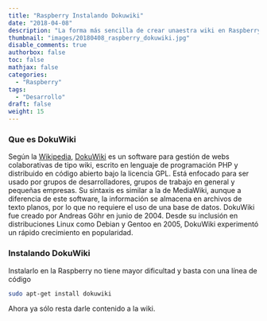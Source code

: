 ```yaml
---
title: "Raspberry Instalando Dokuwiki"
date: "2018-04-08"
description: "La forma más sencilla de crear unaestra wiki en Raspberry Pi."
thumbnail: "images/20180408_raspberry_dokuwiki.jpg"
disable_comments: true
authorbox: false
toc: false
mathjax: false
categories:
  - "Raspberry"
tags:
  - "Desarrollo"
draft: false
weight: 15
---
```

### Que es DokuWiki
Según la [Wikipedia], [DokuWiki] es un software para gestión de webs colaborativas de tipo wiki, escrito en lenguaje de programación PHP y distribuido en código abierto bajo la licencia GPL. Está enfocado para ser usado por grupos de desarrolladores, grupos de trabajo en general y pequeñas empresas. Su sintaxis es similar a la de MediaWiki, aunque a diferencia de este software, la información se almacena en archivos de texto planos, por lo que no requiere el uso de una base de datos. DokuWiki fue creado por Andreas Göhr en junio de 2004. Desde su inclusión en distribuciones Linux como Debian y Gentoo en 2005, DokuWiki experimentó un rápido crecimiento en popularidad.

### Instalando DokuWiki
Instalarlo en la Raspberry no tiene mayor dificultad y basta con una línea de código

``` bash
sudo apt-get install dokuwiki
```

Ahora ya sólo resta darle contenido a la wiki.

[Wikipedia]: https://es.wikipedia.org/wiki/DokuWiki
[DokuWiki]: https://www.dokuwiki.org/dokuwiki
